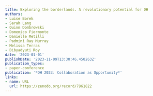 ```yaml
---
title: Exploring the borderlands. A revolutionary potential for DH
authors:
- Luise Borek
- Sarah Lang
- Quinn Dombrowski
- Domenico Fiormonte
- Danielle Metilli
- Padmini Ray Murray
- Melissa Terras
- Dibyadyuti Roy
date: '2023-01-01'
publishDate: '2023-11-09T13:30:46.450263Z'
publication_types:
- paper-conference
publication: '*DH 2023: Collaboration as Opportunity*'
links:
- name: URL
  url: https://zenodo.org/record/7961822
---
```

